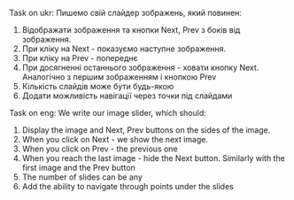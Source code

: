 Task on ukr:
Пишемо свій слайдер зображень, який повинен:

1. Відображати зображення та кнопки Next, Prev з боків від зображення.
2. При кліку на Next - показуємо наступне зображення.
3. При кліку на Prev - попереднє
4. При досягненні останнього зображення - ховати кнопку Next. Аналогічно з першим зображенням і кнопкою Prev
5. Кількість слайдів може бути будь-якою
6. Додати можливість навігації через точки під слайдами

Task on eng:
We write our image slider, which should:

1. Display the image and Next, Prev buttons on the sides of the image.
2. When you click on Next - we show the next image.
3. When you click on Prev - the previous one
4. When you reach the last image - hide the Next button. Similarly with the first image and the Prev button
5. The number of slides can be any
6. Add the ability to navigate through points under the slides